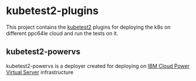 # kubetest2-plugins

This project contains the [kubetest2](https://github.com/kubernetes-sigs/kubetest2) plugins for deploying the k8s on different ppc64le cloud and run the tests on it.

## kubetest2-powervs

kubetest2-powervs is a deployer created for deploying on [IBM Cloud Power Virtual Server](https://www.ibm.com/in-en/cloud/power-virtual-server) infrastructure